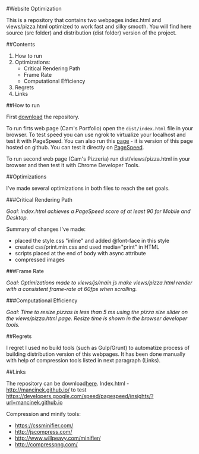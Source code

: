 #Website Optimization

This is a repository that contains two webpages index.html and views/pizza.html optimized to work fast and silky smooth. You will find here source (src folder) and distribution (dist folder) version of the project.

##Contents

1. How to run
2. Optimizations:
	- Critical Rendering Path
	- Frame Rate
	- Computational Efficiency
3. Regrets
4. Links

##How to run

First [download](https://github.com/Mancinek/P4_Website_Optimization/archive/master.zip) the repository.

To run firts web page (Cam's Portfolio) open the `dist/index.html` file in your browser. To test speed you can use ngrok to virtualize your localhost and test it with PageSpeed. You can also run this [page](http://mancinek.github.io/) - it is version of this page hosted on github. You can test it directly on [PageSpeed](https://developers.google.com/speed/pagespeed/insights/?url=mancinek.github.io).

To run second web page (Cam's Pizzeria) run dist/views/pizza.html in your browser and then test it with Chrome Developer Tools.

##Optimizations

I've made several optimizations in both files to reach the set goals.

###Critical Rendering Path

*Goal: index.html achieves a PageSpeed score of at least 90 for Mobile and Desktop.*

Summary of changes I've made:
- placed the style.css "inline" and added @font-face in this style
- created css/print.min.css and used media="print" in HTML
- scripts placed at the end of body with async attribute
- compressed images


###Frame Rate

*Goal: Optimizations made to views/js/main.js make views/pizza.html render with a consistent frame-rate at 60fps when scrolling.*

###Computational Efficiency

*Goal: Time to resize pizzas is less than 5 ms using the pizza size slider on the views/pizza.html page. Resize time is shown in the browser developer tools.*


##Regrets

I regret I used no build tools (such as Gulp/Grunt) to automatize process of building distribution version of this webpages. It has been done manually with help of compression tools listed in next paragraph (Links).

##Links

The repository can be download[here](https://github.com/Mancinek/P4_Website_Optimization).
Index.html - http://mancinek.github.io/
to test https://developers.google.com/speed/pagespeed/insights/?url=mancinek.github.io

Compression and minify tools:
- https://cssminifier.com/
- http://jscompress.com/
- http://www.willpeavy.com/minifier/
- http://compresspng.com/
